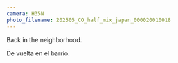 ```yaml
---
camera: H35N
photo_filename: 202505_CO_half_mix_japan_000020010018
---
```


Back in the neighborhood.

De vuelta en el barrio.

